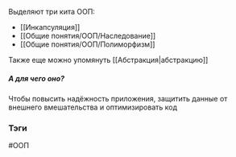Выделяют три кита ООП:

- [[Инкапсуляция]]
- [[Общие понятия/ООП/Наследование]]
- [[Общие понятия/ООП/Полиморфизм]]


Также еще можно упомянуть [[Абстракция|абстракцию]]


##### А для чего оно?

Чтобы повысить надёжность приложения, защитить данные от внешнего вмешательства и оптимизировать код

### Тэги
#ООП
